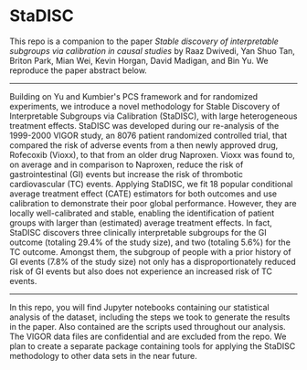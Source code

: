 # StaDISC

This repo is a companion to the paper *Stable discovery of interpretable subgroups via calibration in causal studies* by Raaz Dwivedi, Yan Shuo Tan, Briton Park, Mian Wei, Kevin Horgan, David Madigan, and Bin Yu. We reproduce the paper abstract below.

---

Building on Yu and Kumbier's PCS framework and for randomized experiments, we introduce a novel methodology for Stable Discovery of Interpretable Subgroups via Calibration (StaDISC), with large heterogeneous treatment effects. StaDISC was developed during our re-analysis of the 1999-2000 VIGOR study, an 8076 patient randomized controlled trial, that compared the risk of adverse events from a then newly approved drug, Rofecoxib (Vioxx), to that from an older drug Naproxen. Vioxx was found to, on average and in comparison to Naproxen, reduce the risk of gastrointestinal (GI) events but increase the risk of thrombotic cardiovascular (TC) events. Applying StaDISC, we fit 18 popular conditional average treatment effect (CATE) estimators for both outcomes and use calibration to demonstrate their poor global performance. However, they are locally well-calibrated and stable, enabling the identification of patient groups with larger than (estimated) average treatment effects. In fact, StaDISC discovers three clinically interpretable subgroups for the GI outcome (totaling 29.4% of the study size), and two (totaling 5.6\%) for the TC outcome. Amongst them, the subgroup of people with a prior history of GI events (7.8% of the study size) not only has a disproportionately reduced risk of GI events but also does not experience an increased risk of TC events.

---

In this repo, you will find Jupyter notebooks containing our statistical analysis of the dataset, including the steps we took to generate the results in the paper. Also contained are the scripts used throughout our analysis. The VIGOR data files are confidential and are excluded from the repo. We plan to create a separate package containing tools for applying the StaDISC methodology to other data sets in the near future.
